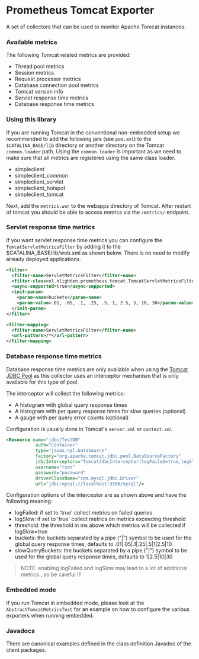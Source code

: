 # Prometheus Tomcat Exporter
A set of collectors that can be used to monitor Apache Tomcat instances.


### Available metrics
The following Tomcat related metrics are provided:

* Thread pool metrics
* Session metrics
* Request processor metrics
* Database connection pool metrics
* Tomcat version info
* Servlet response time metrics 
* Database response time metrics

### Using this library
If you are running Tomcat in the conventional non-embedded setup we recommended to add the following jars (see `pom.xml`) to the `$CATALINA_BASE/lib` directory or another directory on the Tomcat `common.loader` path.
Using the `common.loader` is important as we need to make sure that all metrics are registered using the same class loader.

* simpleclient
* simpleclient_common
* simpleclient_servlet
* simpleclient_hotspot
* simpleclient_tomcat

Next, add the `metrics.war` to the webapps directory of Tomcat. After restart of tomcat you should be able to access metrics via the `/metrics/` endpoint.   

### Servlet response time metrics
If you want servlet response time metrics you can configure the `TomcatServletMetricsFilter` by adding it to the $CATALINA_BASE/lib/web.xml as shown below. There is no need to modify already deployed applications.

```xml
<filter>
  <filter-name>ServletMetricsFilter</filter-name>
  <filter-class>nl.nlighten.prometheus.tomcat.TomcatServletMetricsFilter</filter-class>
  <async-supported>true</async-supported>
  <init-param>
    <param-name>buckets</param-name>
    <param-value>.01, .05, .1, .25, .5, 1, 2.5, 5, 10, 30</param-value>
  </init-param>
</filter>

<filter-mapping>
  <filter-name>ServletMetricsFilter</filter-name>
  <url-pattern>/*</url-pattern>
</filter-mapping>
```


### Database response time metrics
Database response time metrics are only available when using the [Tomcat JDBC Pool](http://tomcat.apache.org/tomcat-8.5-doc/jdbc-pool.html) as this collector uses an interceptor mechanism that is only available for this type of pool.

The interceptor will collect the following metrics:

* A histogram with global query response times
* A histogram with per query response times for slow queries (optional)
* A gauge with per query error counts (optional) 

Configuration is usually done in Tomcat's `server.xml` or `context.xml`

```xml
<Resource name="jdbc/TestDB"
           auth="Container"
           type="javax.sql.DataSource"
           factory="org.apache.tomcat.jdbc.pool.DataSourceFactory"
           jdbcInterceptors="TomcatJdbcInterceptor(logFailed=true,logSlow=true,threshold=1000,buckets=.01|.05|.1|1|10,slowQueryBuckets=1|10|30)"
           username="root"
           password="password"
           driverClassName="com.mysql.jdbc.Driver"
           url="jdbc:mysql://localhost:3306/mysql"/>
```

Configuration options of the interceptor are as shown above and have the following meaning:
- logFailed: if set to 'true' collect metrics on failed queries
- logSlow: if set to 'true' collect metrics on metrics exceeding threshold
- threshold: the threshold in ms above which metrics will be collected if logSlow=true
- buckets: the buckets separated by a pipe ("|") symbol to be used for the global query response times, defaults to .01|.05|.1|.25|.5|1|2.5|10
- slowQueryBuckets: the buckets separated by a pipe ("|") symbol to be used for the global query response times, defaults to 1|2.5|10|30

> NOTE: enabling logFailed and logSlow may lead to a lot of additional metrics., so be careful !!!  
 

### Embedded mode
If you run Tomcat in embedded mode, please look at the `AbstractTomcatMetricsTest` for an example on how to configure the various exporters when running embedded.

### Javadocs
There are canonical examples defined in the class definition Javadoc of the client packages.


